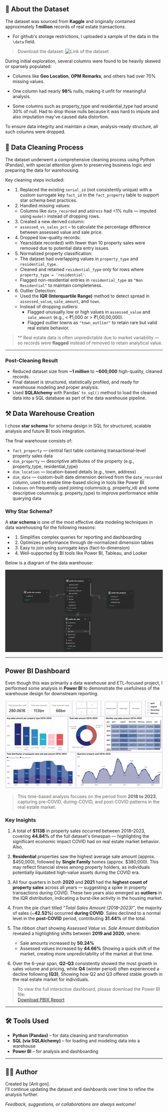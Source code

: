 ## 📄 About the Dataset
The dataset was sourced from **Kaggle** and originally contained approximately **1 million** records of real estate transactions.

- For github's storage restrictions, I uploaded a sample of the data in the `\data` field. 

> Download the dataset:
![Link of the dataset](https://drive.google.com/open?id=16NAgq64JgW7JhgnNT0FSgh0hO-6cIdMZ&usp=drive_fs)

During initial exploration, several columns were found to be heavily skewed or sparsely populated:

- Columns like **Geo Location**, **OPM Remarks**, and others had over 70% missing values.

- One column had nearly **98%** nulls, making it unfit for meaningful analysis.

- Some columns such as property_type and residential_type had around 30% of null. Had to drop those nulls because it was hard to impute and also imputation may've caused data distortion.

To ensure data integrity and maintain a clean, analysis-ready structure, all such columns were dropped.


## 🧹 Data Cleaning Process

The dataset underwent a comprehensive cleaning process using Python (Pandas), with special attention given to preserving business logic and preparing the data for warehousing.

Key cleaning steps included:

- 1. Replaced the existing `serial_id` (not consistently unique) with a custom surrogate key `fact_id` in the `fact_property` table to support star schema best practices.

- 2. Handled missing values:
  - Columns like `date_recorded` and `address` had <1% nulls — imputed using `mode()` instead of dropping rows.

- 3. Created a new derived column:
  - `assessed_vs_sales_pct` – to calculate the percentage difference between assessed value and sale price.

- 4. Dropped low-quality records:
  - Years(date recorded) with fewer than 10 property sales were removed due to potential data entry issues.

- 5. Normalized property classification:
  - The dataset had overlapping values in `property_type` and `residential_type`.
  - Cleaned and retained `residential_type` only for rows where `property_type = 'residential'`.
  - Flagged non-residential entries in `residential_type` as `"Non Residential"` to maintain completeness.

- 6. Outlier Detection:
  - Used the **IQR (Interquartile Range)** method to detect spread in `assessed_value`, `sale_amount`, and `town`.
  - Instead of dropping outliers:
    - Flagged unusually low or high values in `assessed_value` and `sale_amount` (e.g., < ₹1,000 or > ₹1,00,00,000).
    - Flagged outlier towns as `"town_outlier"` to retain rare but valid real estate behavior.

> ** Real estate data is often unpredictable due to market variability — so records were **flagged** instead of removed to retain analytical value.

---

###  Post-Cleaning Result

- Reduced dataset size from **~1 million** to **~600,000** high-quality, cleaned records.
- Final dataset is structured, statistically profiled, and ready for warehouse modeling and proper analysis.
- Used **SQLAlchemy** with Pandas' `to_sql()` method to load the cleaned data into a SQL database as part of the data warehouse pipeline.


## ⚒️ Data Warehouse Creation

I chose **star schema** for schema design in SQL for structured, scalable analysis and future BI tools integration.

The final warehouse consists of:

- `fact_property` — central fact table containing transactional-level property sales data
- `dim_property` — descriptive attributes of the property (e.g., property_type, residential_type)
- `dim_location` — location-based details (e.g., town, address)
- `dim_date` — custom-built date dimension derived from the `date_recorded` column, used to enable time-based slicing in tools like Power BI
- `Indexes` on frequently used joining columns(e.g. property_id) and some descriptive columns(e.g. property_type) to improve performance while querying data


###  Why Star Schema?

A **star schema** is one of the most effective data modeling techniques in data warehousing for the following reasons:

- 1. Simplifies complex queries for reporting and dashboarding
- 2. Optimizes performance through de-normalized dimension tables
- 3. Easy to join using surrogate keys (fact-to-dimension)
- 4. Well-supported by BI tools like Power BI, Tableau, and Looker

Below is a diagram of the data warehouse:

![Star schema diagram](pngs/DW%20schema.png)

---

##  Power BI Dashboard

Even though this was primarily a data warehouse and ETL-focused project, I performed some analysis in **Power BI** to demonstrate the usefulness of the warehouse design for downstream reporting.



![COVID Analysis](pngs/Covid%20analysis.png)

> This time-based analysis focuses on the period from **2018 to 2023**, capturing pre-COVID, during-COVID, and post-COVID patterns in the real estate market.


###  Key Insights

1. A total of **$113B** in property sales occurred between 2018–2023, covering **44.84%** of the full dataset's timespan — highlighting the significant economic impact COVID had on real estate market behavior.
Also, 

2. **Residential** properties saw the highest average sale amount (approx. $450,000), followed by **Single Family** homes (approx. $380,000). This may reflect financial stress among property holders, as individuals potentially liquidated high-value assets during the COVID era.

3. All four quarters in both **2020** and **2021** had the **highest count of property sales** across all years — suggesting a spike in property transactions during COVID. These two years also emerged as **outliers** in the IQR distribution, indicating a burst-like activity in the housing market.

4. From the pie chart titled *“Total Sales Amount (2018–2023)”*, the majority of sales (~**42.52%**) occurred **during COVID**. Sales declined to a normal level in the **post-COVID** period, contributing **31.44%** of the total.

5. The ribbon chart showing *Assessed Value vs. Sale Amount* distribution revealed a highlighting shifts between **2019 and 2020**, where:
   - Sale amounts increased by **50.24%**
   - Assessed values increased by **44.66%**
   Showing a quick shift of the market, creating more unpredictability of the market at that time.

6. Over the 6-year span, **Q2–Q3** consistently showed the most growth in sales volume and pricing, while **Q4** (winter period) often experienced a decline following **(Q3)**, Showing how Q2 and Q3 offered stable growth in the real estate market for individuals.



> To view the full interactive dashboard, please download the Power BI file:  
[Download PBIX Report](dashboards/real%20estate%20dashboard.pbix)


---

## 🛠️ Tools Used

- **Python (Pandas)** – for data cleaning and transformation  
- **SQL (via SQLAlchemy)** – for loading and modeling data into a warehouse  
- **Power BI** – for analysis and dashboarding

---

## 👨‍💻 Author

Created by [Arit gon].  
I’ll continue updating the dataset and dashboards over time to refine the analysis further.

*Feedback, suggestions, or collaborations are always welcome!*
